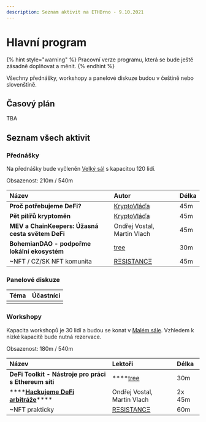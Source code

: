 ```yaml
---
description: Seznam aktivit na ETHBrno - 9.10.2021
---
```


# Hlavní program

{% hint style="warning" %}
Pracovní verze programu, která se bude ještě zásadně doplňovat a měnit.
{% endhint %}

Všechny přednášky, workshopy a panelové diskuze budou v češtině nebo slovenštině.

## Časový plán

TBA

## Seznam všech aktivit

### Přednášky

Na přednášky bude vyčleněn [Velký sál](../misto-konani.md#dostupne-prostory) s kapacitou 120 lidí.

Obsazenost: 210m / 540m 

| Název | Autor | Délka |
| :--- | :--- | :--- |
| **Proč potřebujeme DeFi?** | [KryptoVláďa](https://twitter.com/PinkerVladimir) | 45m |
| **Pět pilířů kryptoměn** | [KryptoVláďa](https://twitter.com/PinkerVladimir) | 45m |
| **MEV a ChainKeepers: Úžasná cesta světem DeFi** | Ondřej Vostal, Martin Vlach | 45m |
| **BohemianDAO - podpořme lokální ekosystém** | [tree](https://twitter.com/treecz) | 30m |
| ~NFT / CZ/SK NFT komunita | [RΞSISTANCΞ](https://twitter.com/reesistancee) | 45m |

### Panelové diskuze

| Téma | Účastníci |
| :--- | :--- |
|  |  |

### Workshopy

Kapacita workshopů je 30 lidí a budou se konat v [Malém sále](../misto-konani.md#dostupne-prostory). Vzhledem k nízké kapacitě bude nutná rezervace.

Obsazenost: 180m / 540m

| Název | Lektoři | Délka |
| :--- | :--- | :--- |
| **DeFi Toolkit - Nástroje pro práci s Ethereum síti** | \*\*\*\*[tree](https://twitter.com/treecz) | 30m |
| \*\*\*\*[**Hackujeme DeFi arbitráže**](workshopy/hackujeme-defi-arbitraze.md)\*\*\*\* | Ondřej Vostal, Martin Vlach | 2x 45m |
| ~NFT prakticky | [RΞSISTANCΞ](https://twitter.com/reesistancee) | 60m |



